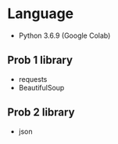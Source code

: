 # Language
- Python 3.6.9 (Google Colab)
## Prob 1 library
- requests
- BeautifulSoup
## Prob 2 library
- json

